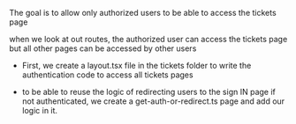 The goal is to allow only authorized users to be able to access the tickets page

when we look at out routes, the authorized user can access the tickets page but all other pages can be accessed by other users


- First, we create a layout.tsx file in the tickets folder to write the authentication code to access all tickets pages

- to be able to reuse the logic of redirecting users to the sign IN page if not authenticated, we create a get-auth-or-redirect.ts page and add our logic in it. 